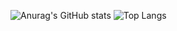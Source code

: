 ![Anurag's GitHub stats](https://github-readme-stats.vercel.app/api?username=YusukeTakahashi2001&show_icons=true&theme=radical)
![Top Langs](https://github-readme-stats.vercel.app/api/top-langs/?username=YusukeTakahashi2001&langs_count=7&hide=jupyter%20notebook,html)

